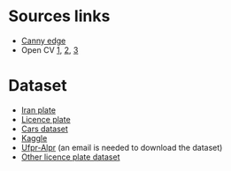 # Sources links
* [Canny edge](https://reader.elsevier.com/reader/sd/pii/S1877050910005442?token=565399FFD2C88A45851380E3B9B3C7567D1054E335197A3B7101444BF93411F7101FB6A46BC5E47C3EF028E83BB76B43&originRegion=eu-west-1&originCreation=20211129093042)
* Open CV [1](https://www.pyimagesearch.com/2020/09/21/opencv-automatic-license-number-plate-recognition-anpr-with-python/), [2](https://medium.com/programming-fever/license-plate-recognition-using-opencv-python-7611f85cdd6c), [3](https://techvidvan.com/tutorials/python-project-license-number-plate-recognition/)

# Dataset
* [Iran plate](https://github.com/SeyedHamidreza/car_plate_dataset)
* [Licence plate](http://www.inf.ufrgs.br/~crjung/alpr-datasets/)
* [Cars dataset](https://ai.stanford.edu/~jkrause/cars/car_dataset.html)
* [Kaggle](https://www.kaggle.com/andrewmvd/car-plate-detection)
* [Ufpr-Alpr](https://paperswithcode.com/dataset/ufpr-alpr) (an email is needed to download the dataset)
* [Other licence plate dataset](https://public.roboflow.com/object-detection/license-plates-us-eu)
